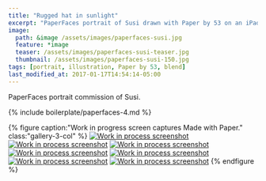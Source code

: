 ```yaml
---
title: "Rugged hat in sunlight"
excerpt: "PaperFaces portrait of Susi drawn with Paper by 53 on an iPad."
image: 
  path: &image /assets/images/paperfaces-susi.jpg 
  feature: *image
  teaser: /assets/images/paperfaces-susi-teaser.jpg
  thumbnail: /assets/images/paperfaces-susi-150.jpg
tags: [portrait, illustration, Paper by 53, blend]
last_modified_at: 2017-01-17T14:54:14-05:00
---
```


PaperFaces portrait commission of Susi.

{% include boilerplate/paperfaces-4.md %}

{% figure caption:"Work in progress screen captures Made with Paper." class:"gallery-3-col" %}
[![Work in process screenshot](/assets/images/paperfaces-susi-process-1-600.jpg)](/assets/images/paperfaces-susi-process-1-lg.jpg)
[![Work in process screenshot](/assets/images/paperfaces-susi-process-2-600.jpg)](/assets/images/paperfaces-susi-process-2-lg.jpg)
[![Work in process screenshot](/assets/images/paperfaces-susi-process-3-600.jpg)](/assets/images/paperfaces-susi-process-3-lg.jpg)
[![Work in process screenshot](/assets/images/paperfaces-susi-process-4-600.jpg)](/assets/images/paperfaces-susi-process-4-lg.jpg)
[![Work in process screenshot](/assets/images/paperfaces-susi-process-5-600.jpg)](/assets/images/paperfaces-susi-process-5-lg.jpg)
[![Work in process screenshot](/assets/images/paperfaces-susi-process-6-600.jpg)](/assets/images/paperfaces-susi-process-6-lg.jpg)
[![Work in process screenshot](/assets/images/paperfaces-susi-process-7-600.jpg)](/assets/images/paperfaces-susi-process-7-lg.jpg)
{% endfigure %}
